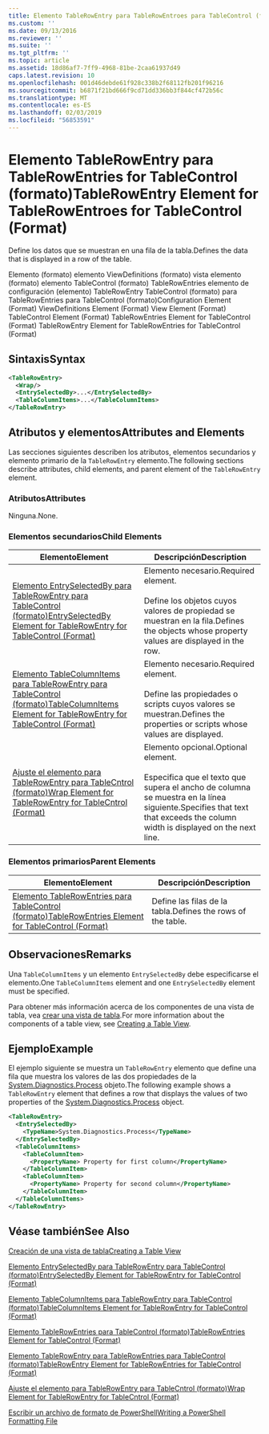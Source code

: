 ```yaml
---
title: Elemento TableRowEntry para TableRowEntroes para TableControl (formato) | Microsoft Docs
ms.custom: ''
ms.date: 09/13/2016
ms.reviewer: ''
ms.suite: ''
ms.tgt_pltfrm: ''
ms.topic: article
ms.assetid: 18d86af7-7ff9-4968-81be-2caa61937d49
caps.latest.revision: 10
ms.openlocfilehash: 001d46debde61f928c338b2f68112fb201f96216
ms.sourcegitcommit: b6871f21bd666f9cd71dd336bb3f844cf472b56c
ms.translationtype: MT
ms.contentlocale: es-ES
ms.lasthandoff: 02/03/2019
ms.locfileid: "56853591"
---
```

# <a name="tablerowentry-element-for-tablerowentroes-for-tablecontrol-format"></a><span data-ttu-id="15f47-102">Elemento TableRowEntry para TableRowEntries for TableControl (formato)</span><span class="sxs-lookup"><span data-stu-id="15f47-102">TableRowEntry Element for TableRowEntroes for TableControl (Format)</span></span>

<span data-ttu-id="15f47-103">Define los datos que se muestran en una fila de la tabla.</span><span class="sxs-lookup"><span data-stu-id="15f47-103">Defines the data that is displayed in a row of the table.</span></span>

<span data-ttu-id="15f47-104">Elemento (formato) elemento ViewDefinitions (formato) vista elemento (formato) elemento TableControl (formato) TableRowEntries elemento de configuración (elemento) TableRowEntry TableControl (formato) para TableRowEntries para TableControl (formato)</span><span class="sxs-lookup"><span data-stu-id="15f47-104">Configuration Element (Format) ViewDefinitions Element (Format) View Element (Format) TableControl Element (Format) TableRowEntries Element for TableControl (Format) TableRowEntry Element for TableRowEntries for TableControl (Format)</span></span>

## <a name="syntax"></a><span data-ttu-id="15f47-105">Sintaxis</span><span class="sxs-lookup"><span data-stu-id="15f47-105">Syntax</span></span>

```xml
<TableRowEntry>
  <Wrap/>
  <EntrySelectedBy>...</EntrySelectedBy>
  <TableColumnItems>...</TableColumnItems>
</TableRowEntry>
```

## <a name="attributes-and-elements"></a><span data-ttu-id="15f47-106">Atributos y elementos</span><span class="sxs-lookup"><span data-stu-id="15f47-106">Attributes and Elements</span></span>

<span data-ttu-id="15f47-107">Las secciones siguientes describen los atributos, elementos secundarios y elemento primario de la `TableRowEntry` elemento.</span><span class="sxs-lookup"><span data-stu-id="15f47-107">The following sections describe attributes, child elements, and parent element of the `TableRowEntry` element.</span></span>

### <a name="attributes"></a><span data-ttu-id="15f47-108">Atributos</span><span class="sxs-lookup"><span data-stu-id="15f47-108">Attributes</span></span>

<span data-ttu-id="15f47-109">Ninguna.</span><span class="sxs-lookup"><span data-stu-id="15f47-109">None.</span></span>

### <a name="child-elements"></a><span data-ttu-id="15f47-110">Elementos secundarios</span><span class="sxs-lookup"><span data-stu-id="15f47-110">Child Elements</span></span>

|<span data-ttu-id="15f47-111">Elemento</span><span class="sxs-lookup"><span data-stu-id="15f47-111">Element</span></span>|<span data-ttu-id="15f47-112">Descripción</span><span class="sxs-lookup"><span data-stu-id="15f47-112">Description</span></span>|
|-------------|-----------------|
|[<span data-ttu-id="15f47-113">Elemento EntrySelectedBy para TableRowEntry para TableControl (formato)</span><span class="sxs-lookup"><span data-stu-id="15f47-113">EntrySelectedBy Element for TableRowEntry for TableControl (Format)</span></span>](./entryselectedby-element-for-tablerowentry-for-tablecontrol-format.md)|<span data-ttu-id="15f47-114">Elemento necesario.</span><span class="sxs-lookup"><span data-stu-id="15f47-114">Required element.</span></span><br /><br /> <span data-ttu-id="15f47-115">Define los objetos cuyos valores de propiedad se muestran en la fila.</span><span class="sxs-lookup"><span data-stu-id="15f47-115">Defines the objects whose property values are displayed in the row.</span></span>|
|[<span data-ttu-id="15f47-116">Elemento TableColumnItems para TableRowEntry para TableControl (formato)</span><span class="sxs-lookup"><span data-stu-id="15f47-116">TableColumnItems Element for TableRowEntry for TableControl (Format)</span></span>](./tablecolumnitems-element-for-tablerowentry-for-tablecontrol-format.md)|<span data-ttu-id="15f47-117">Elemento necesario.</span><span class="sxs-lookup"><span data-stu-id="15f47-117">Required element.</span></span><br /><br /> <span data-ttu-id="15f47-118">Define las propiedades o scripts cuyos valores se muestran.</span><span class="sxs-lookup"><span data-stu-id="15f47-118">Defines the properties or scripts whose values are displayed.</span></span>|
|[<span data-ttu-id="15f47-119">Ajuste el elemento para TableRowEntry para TableCntrol (formato)</span><span class="sxs-lookup"><span data-stu-id="15f47-119">Wrap Element for TableRowEntry for TableCntrol (Format)</span></span>](./wrap-element-for-tablerowentry-for-tablecontrl-format.md)|<span data-ttu-id="15f47-120">Elemento opcional.</span><span class="sxs-lookup"><span data-stu-id="15f47-120">Optional element.</span></span><br /><br /> <span data-ttu-id="15f47-121">Especifica que el texto que supera el ancho de columna se muestra en la línea siguiente.</span><span class="sxs-lookup"><span data-stu-id="15f47-121">Specifies that text that exceeds the column width is displayed on the next line.</span></span>|

### <a name="parent-elements"></a><span data-ttu-id="15f47-122">Elementos primarios</span><span class="sxs-lookup"><span data-stu-id="15f47-122">Parent Elements</span></span>

|<span data-ttu-id="15f47-123">Elemento</span><span class="sxs-lookup"><span data-stu-id="15f47-123">Element</span></span>|<span data-ttu-id="15f47-124">Descripción</span><span class="sxs-lookup"><span data-stu-id="15f47-124">Description</span></span>|
|-------------|-----------------|
|[<span data-ttu-id="15f47-125">Elemento TableRowEntries para TableControl (formato)</span><span class="sxs-lookup"><span data-stu-id="15f47-125">TableRowEntries Element for TableControl (Format)</span></span>](./tablerowentries-element-for-tablecontrol-format.md)|<span data-ttu-id="15f47-126">Define las filas de la tabla.</span><span class="sxs-lookup"><span data-stu-id="15f47-126">Defines the rows of the table.</span></span>|

## <a name="remarks"></a><span data-ttu-id="15f47-127">Observaciones</span><span class="sxs-lookup"><span data-stu-id="15f47-127">Remarks</span></span>

<span data-ttu-id="15f47-128">Una `TableColumnItems` y un elemento `EntrySelectedBy` debe especificarse el elemento.</span><span class="sxs-lookup"><span data-stu-id="15f47-128">One `TableColumnItems` element and one `EntrySelectedBy` element must be specified.</span></span>

<span data-ttu-id="15f47-129">Para obtener más información acerca de los componentes de una vista de tabla, vea [crear una vista de tabla](./creating-a-table-view.md).</span><span class="sxs-lookup"><span data-stu-id="15f47-129">For more information about the components of a table view, see [Creating a Table View](./creating-a-table-view.md).</span></span>

## <a name="example"></a><span data-ttu-id="15f47-130">Ejemplo</span><span class="sxs-lookup"><span data-stu-id="15f47-130">Example</span></span>

<span data-ttu-id="15f47-131">El ejemplo siguiente se muestra un `TableRowEntry` elemento que define una fila que muestra los valores de las dos propiedades de la [System.Diagnostics.Process](/dotnet/api/System.Diagnostics.Process) objeto.</span><span class="sxs-lookup"><span data-stu-id="15f47-131">The following example shows a `TableRowEntry` element that defines a row that displays the values of two properties of the [System.Diagnostics.Process](/dotnet/api/System.Diagnostics.Process) object.</span></span>

```xml
<TableRowEntry>
  <EntrySelectedBy>
    <TypeName>System.Diagnostics.Process</TypeName>
  </EntrySelectedBy>
  <TableColumnItems>
    <TableColumnItem>
      <PropertyName> Property for first column</PropertyName>
    </TableColumnItem>
    <TableColumnItem>
      <PropertyName> Property for second column</PropertyName>
    </TableColumnItem>
  </TableColumnItems>
</TableRowEntry>
```

## <a name="see-also"></a><span data-ttu-id="15f47-132">Véase también</span><span class="sxs-lookup"><span data-stu-id="15f47-132">See Also</span></span>

[<span data-ttu-id="15f47-133">Creación de una vista de tabla</span><span class="sxs-lookup"><span data-stu-id="15f47-133">Creating a Table View</span></span>](./creating-a-table-view.md)

[<span data-ttu-id="15f47-134">Elemento EntrySelectedBy para TableRowEntry para TableControl (formato)</span><span class="sxs-lookup"><span data-stu-id="15f47-134">EntrySelectedBy Element for TableRowEntry for TableControl (Format)</span></span>](./entryselectedby-element-for-tablerowentry-for-tablecontrol-format.md)

[<span data-ttu-id="15f47-135">Elemento TableColumnItems para TableRowEntry para TableControl (formato)</span><span class="sxs-lookup"><span data-stu-id="15f47-135">TableColumnItems Element for TableRowEntry for TableControl (Format)</span></span>](./tablecolumnitems-element-for-tablerowentry-for-tablecontrol-format.md)

[<span data-ttu-id="15f47-136">Elemento TableRowEntries para TableControl (formato)</span><span class="sxs-lookup"><span data-stu-id="15f47-136">TableRowEntries Element for TableControl (Format)</span></span>](./tablerowentries-element-for-tablecontrol-format.md)

[<span data-ttu-id="15f47-137">Elemento TableRowEntry para TableRowEntries para TableControl (formato)</span><span class="sxs-lookup"><span data-stu-id="15f47-137">TableRowEntry Element for TableRowEntries for TableControl (Format)</span></span>](./tablerowentry-element-for-tablerowentroes-for-tablecontrol-format.md)

[<span data-ttu-id="15f47-138">Ajuste el elemento para TableRowEntry para TableCntrol (formato)</span><span class="sxs-lookup"><span data-stu-id="15f47-138">Wrap Element for TableRowEntry for TableCntrol (Format)</span></span>](./wrap-element-for-tablerowentry-for-tablecontrl-format.md)

[<span data-ttu-id="15f47-139">Escribir un archivo de formato de PowerShell</span><span class="sxs-lookup"><span data-stu-id="15f47-139">Writing a PowerShell Formatting File</span></span>](./writing-a-powershell-formatting-file.md)
